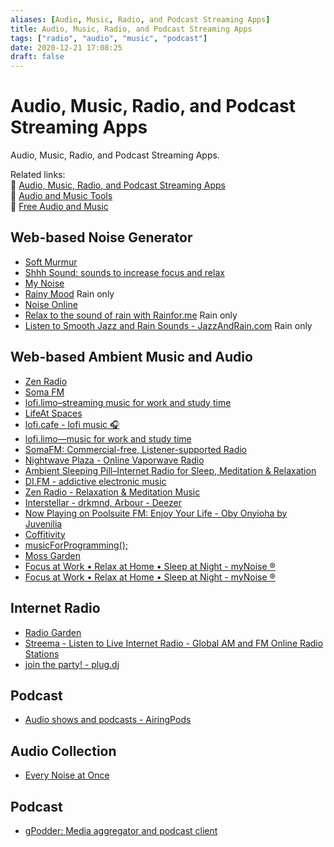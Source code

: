 ```yaml
---
aliases: [Audio, Music, Radio, and Podcast Streaming Apps]
title: Audio, Music, Radio, and Podcast Streaming Apps
tags: ["radio", "audio", "music", "podcast"]
date: 2020-12-21 17:08:25
draft: false
---
```


# Audio, Music, Radio, and Podcast Streaming Apps

Audio, Music, Radio, and Podcast Streaming Apps.

Related links:  
🔗 [Audio, Music, Radio, and Podcast Streaming Apps](audio-streaming.md)  
🔗 [Audio and Music Tools](audio-tool.md)  
🔗 [Free Audio and Music](free-audio.md)  

## Web-based Noise Generator

- [Soft Murmur](https://asoftmurmur.com/)
- [Shhh Sound: sounds to increase focus and relax](https://www.shhhsound.com/)
- [My Noise](https://mynoise.net/)
- [Rainy Mood](https://rainymood.com/) Rain only
- [Noise Online](https://noises.online/)
- [Relax to the sound of rain with Rainfor.me](http://rainfor.me/) Rain only
- [Listen to Smooth Jazz and Rain Sounds - JazzAndRain.com](http://www.jazzandrain.com/) Rain only

## Web-based Ambient Music and Audio

- [Zen Radio](https://www.zenradio.com/#popular)
- [Soma FM](https://somafm.com/)
- [lofi.limo–streaming music for work and study time](http://lofi.limo/)
- [LifeAt Spaces](https://lifeat.io/)
- [lofi.cafe - lofi music 🎧](https://www.lofi.cafe/)
- [lofi.limo—music for work and study time](https://lofi.limo/)
- [SomaFM: Commercial-free, Listener-supported Radio](https://somafm.com/)
- [Nightwave Plaza - Online Vaporwave Radio](https://plaza.one/)
- [Ambient Sleeping Pill–Internet Radio for Sleep, Meditation & Relaxation](https://ambientsleepingpill.com/)
- [DI.FM - addictive electronic music](https://www.di.fm/)
- [Zen Radio - Relaxation & Meditation Music](https://www.zenradio.com/#popular)
- [Interstellar - drkmnd, Arbour - Deezer](https://www.deezer.com/en/playlist/9054155762?utm_content=playlist-9054155762&deferredFl=1)
- [Now Playing on Poolsuite FM: Enjoy Your Life - Oby Onyioha by Juvenilia](https://poolsuite.net/)
- [Coffitivity](https://coffitivity.com/)
- [musicForProgramming();](https://musicforprogramming.net/latest/)
- [Moss Garden](https://moss.garden/)
- [Focus at Work • Relax at Home • Sleep at Night - myNoise ®](https://mynoise.net/)
- [Focus at Work • Relax at Home • Sleep at Night - myNoise ®](https://mynoise.net/howToUseSoundMachines.php)

## Internet Radio

- [Radio Garden](https://radio.garden)
- [Streema - Listen to Live Internet Radio - Global AM and FM Online Radio Stations](https://streema.com/)
- [join the party! - plug.dj](https://plug.dj/)

## Podcast

- [Audio shows and podcasts - AiringPods](http://www.airingpods.com/)

## Audio Collection

- [Every Noise at Once](https://everynoise.com/)


## Podcast

* [gPodder: Media aggregator and podcast client](https://gpodder.github.io/)